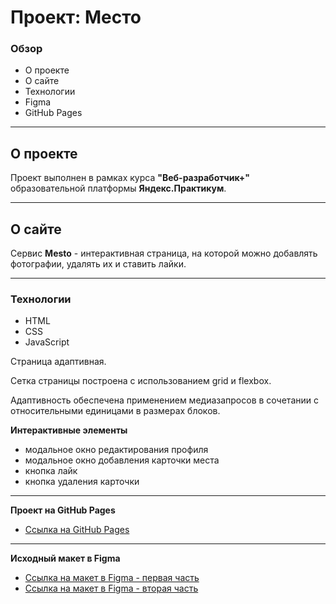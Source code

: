 # Проект: Место

### Обзор
* О проекте
* О сайте
* Технологии
* Figma
* GitHub Pages

---

## О проекте
Проект выполнен в рамках курса **"Веб-разработчик+"** образовательной платформы **Яндекс.Практикум**.

---

## О сайте

Сервис **Mesto** - интерактивная страница, на которой можно добавлять фотографии, удалять их и ставить лайки.

---

### Технологии
- HTML
- CSS
- JavaScript

Страница адаптивная.

Сетка страницы построена с использованием grid и flexbox.

Адаптивность обеспечена применением медиазапросов в сочетании с относительными единицами в размерах блоков.


**Интерактивные элементы**
- модальное окно редактирования профиля
- модальное окно добавления карточки места
- кнопка лайк
- кнопка удаления карточки

---

**Проект на GitHub Pages**

* [Ссылка на GitHub Pages](https://ivannabalanyuk.github.io/mesto-project/)

---

**Исходный макет в Figma**

* [Ссылка на макет в Figma - первая часть](https://www.figma.com/file/2cn9N9jSkmxD84oJik7xL7/JavaScript.-Sprint-4?node-id=0%3A1)
* [Ссылка на макет в Figma - вторая часть](https://www.figma.com/file/bjyvbKKJN2naO0ucURl2Z0/JavaScript.-Sprint-5?node-id=0%3A1&t=PB6SQYzdXRmO7LkX-1)


